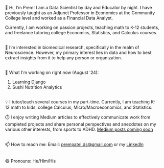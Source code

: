 👋 Hi, I’m Prem! I am a Data Scientist by day and Educator by night. I have previously taught as an Adjunct Professor in Economics at the Community College level and worked as a Financial Data Analyst. <br>

Currently, I am working on passion projects, teaching math to K-12 students, and freelance tutoring college Economics, Statistics, and Calculus courses. <br><br>

👀 I’m interested in biomedical research, specifically in the realm of Neuroscience. However, my primary interest lies in data and how to best extract insights from it to help any person or organization.<br><br>

🌱 What I'm working on right now (August '24): 
1. Learning Django
2. Sushi Nutrition Analytics
<br><br>

💡 I tutor/teach several courses in my part-time. Currently, I am teaching K-12 math to kids, college Calculus, Micro/Macroeconomics, and Statistics.

⏱️ I enjoy writing Medium articles to effectively communicate work from completed projects and share personal perspectives and anecdotes on my various other interests, from sports to ADHD. [Medium posts coming soon](https://medium.com/@patelprem922)<br><br>

📫 How to reach me: Email: prempatel.ds@gmail.com or my [LinkedIn](https://www.linkedin.com/in/prempatel21/) <br><br>

😄 Pronouns: He/Him/His

